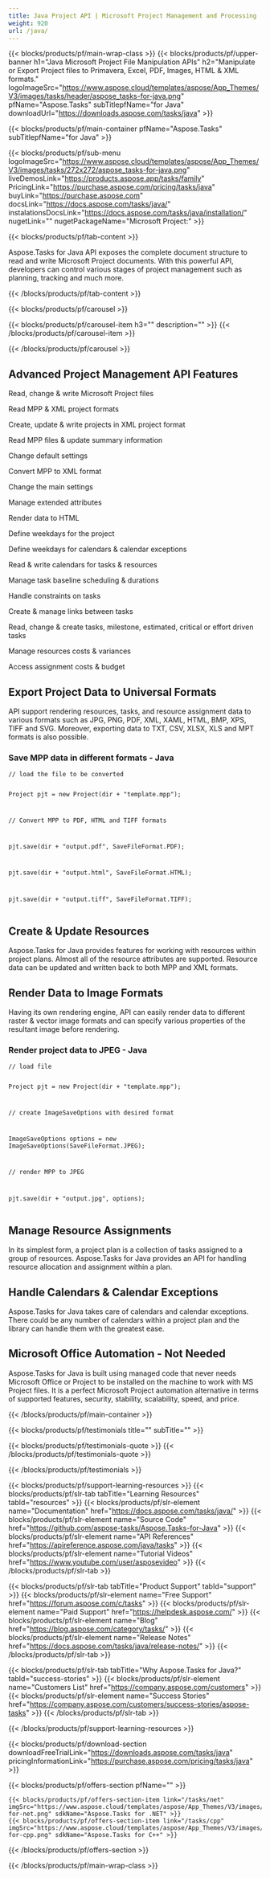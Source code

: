 ```yaml
---
title: Java Project API | Microsoft Project Management and Processing 
weight: 920
url: /java/ 
---
```


{{< blocks/products/pf/main-wrap-class >}}
{{< blocks/products/pf/upper-banner h1="Java Microsoft Project File Manipulation APIs" h2="Manipulate or Export Project files to Primavera, Excel, PDF, Images, HTML & XML formats." logoImageSrc="https://www.aspose.cloud/templates/aspose/App_Themes/V3/images/tasks/header/aspose_tasks-for-java.png" pfName="Aspose.Tasks" subTitlepfName="for Java" downloadUrl="https://downloads.aspose.com/tasks/java" >}}

{{< blocks/products/pf/main-container pfName="Aspose.Tasks" subTitlepfName="for Java" >}}

{{< blocks/products/pf/sub-menu logoImageSrc="https://www.aspose.cloud/templates/aspose/App_Themes/V3/images/tasks/272x272/aspose_tasks-for-java.png" liveDemosLink="https://products.aspose.app/tasks/family" PricingLink="https://purchase.aspose.com/pricing/tasks/java" buyLink="https://purchase.aspose.com" docsLink="https://docs.aspose.com/tasks/java/" instalationsDocsLink="https://docs.aspose.com/tasks/java/installation/" nugetLink="" nugetPackageName="Microsoft Project:" >}}

{{< blocks/products/pf/tab-content >}}
<p>Aspose.Tasks for Java API exposes the complete document structure to read and write Microsoft Project documents. With this powerful API, developers can control various stages of project management such as planning, tracking and much more.</p>
{{< /blocks/products/pf/tab-content >}}

<!--Diagrams Start-->
{{< blocks/products/pf/carousel >}}

{{< blocks/products/pf/carousel-item h3="" description="" >}}
{{< /blocks/products/pf/carousel-item >}}

{{< /blocks/products/pf/carousel >}}
<!--Diagrams End-->

<!--Feature-section Start-->
<div class="container-fluid features-section bg-gray singleproduct">
 <a class="anchor" id="features" name="features">
 </a>
 <div class="row">
  <div class="container">
   <h2 class="pr-ft">
    Advanced Project Management API Features
   </h2>
   <p>
   </p>
   <div class="col-lg-4">
    <em class="fa fa-file-text-o ico-blue fa-2x col-lg-2">
    </em>
    <p class="col-lg-10">
     Read, change &amp; write Microsoft Project files
    </p>
   </div>
   <div class="col-lg-4">
    <em class="fa fa-file-excel-o ico-blue fa-2x col-lg-2">
    </em>
    <p class="col-lg-10">
     Read MPP &amp; XML project formats
    </p>
   </div>
   <div class="col-lg-4">
    <em class="fa fa-pencil-square-o ico-blue fa-2x col-lg-2">
    </em>
    <p class="col-lg-10">
     Create, update &amp; write projects in XML project format
    </p>
   </div>
   <div class="col-lg-4">
    <em class="fa fa-eye ico-blue fa-2x col-lg-2">
    </em>
    <p class="col-lg-10">
     Read MPP files &amp; update summary information
    </p>
   </div>
   <div class="col-lg-4">
    <em class="fa fa-cogs ico-blue fa-2x col-lg-2">
    </em>
    <p class="col-lg-10">
     Change default settings
    </p>
   </div>
   <div class="col-lg-4">
    <em class="fa fa-table ico-blue fa-2x col-lg-2">
    </em>
    <p class="col-lg-10">
     Convert MPP to XML format
    </p>
   </div>
   <div class="col-lg-4">
    <em class="fa fa-tasks ico-blue fa-2x col-lg-2">
    </em>
    <p class="col-lg-10">
     Change the main settings
    </p>
   </div>
   <div class="col-lg-4">
    <em class="fa fa-calendar ico-blue fa-2x col-lg-2">
    </em>
    <p class="col-lg-10">
     Manage extended attributes
    </p>
   </div>
   <div class="col-lg-4">
    <em class="fa fa-code ico-blue fa-2x col-lg-2">
    </em>
    <p class="col-lg-10">
     Render data to HTML
    </p>
   </div>
   <div class="col-lg-4">
    <em class="fa fa-clock-o ico-blue fa-2x col-lg-2">
    </em>
    <p class="col-lg-10">
     Define weekdays for the project
    </p>
   </div>
   <div class="col-lg-4">
    <em class="fa fa-calendar-check-o ico-blue fa-2x col-lg-2">
    </em>
    <p class="col-lg-10">
     Define weekdays for calendars &amp; calendar exceptions
    </p>
   </div>
   <div class="col-lg-4">
    <em class="fa fa-calendar-plus-o ico-blue fa-2x col-lg-2">
    </em>
    <p class="col-lg-10">
     Read &amp; write calendars for tasks &amp; resources
    </p>
   </div>
   <div class="col-lg-4">
    <em class="fa fa-clock-o ico-blue fa-2x col-lg-2">
    </em>
    <p class="col-lg-10">
     Manage task baseline scheduling &amp; durations
    </p>
   </div>
   <div class="col-lg-4">
    <em class="fa fa-server ico-blue fa-2x col-lg-2">
    </em>
    <p class="col-lg-10">
     Handle constraints on tasks
    </p>
   </div>
   <div class="col-lg-4">
    <em class="fa fa-link ico-blue fa-2x col-lg-2">
    </em>
    <p class="col-lg-10">
     Create &amp; manage links between tasks
    </p>
   </div>
   <div class="col-lg-4">
    <em class="fa fa-file-text-o ico-blue fa-2x col-lg-2">
    </em>
    <p class="col-lg-10">
     Read, change &amp; create tasks, milestone, estimated, critical or effort driven tasks
    </p>
   </div>
   <div class="col-lg-4">
    <em class="fa fa-database ico-blue fa-2x col-lg-2">
    </em>
    <p class="col-lg-10">
     Manage resources costs &amp; variances
    </p>
   </div>
   <div class="col-lg-4">
    <em class="fa fa-list-alt ico-blue fa-2x col-lg-2">
    </em>
    <p class="col-lg-10">
     Access assignment costs &amp; budget
    </p>
   </div>
   <div class="col-lg-12">
    <h2 class="h2title">
     Export Project Data to Universal Formats
    </h2>
    <p>
     API support rendering resources, tasks, and resource assignment data to various formats such as JPG, PNG, PDF, XML, XAML, HTML, BMP, XPS, TIFF and SVG. Moreover, exporting data to TXT, CSV, XLSX, XLS and MPT formats is also possible.
    </p>
    <div class="codeblock" id="code">
     <h3>
      Save MPP data in different formats - Java
     </h3>
     <pre><code class="java">// load the file to be converted

Project pjt = new Project(dir + "template.mpp");

// Convert MPP to PDF, HTML and TIFF formats

pjt.save(dir + "output.pdf", SaveFileFormat.PDF);

pjt.save(dir + "output.html", SaveFileFormat.HTML);

pjt.save(dir + "output.tiff", SaveFileFormat.TIFF);</code></pre>
    </div>
   </div>
   <!--<div class="col-lg-12">

<h2 class="h2title">Managing Tasks in Project</h2>

<p>Aspose.Tasks for Java API provides a rich set of classes for handling tasks within a Microsoft Project file. Project plans can range in complexity from a simple flat task list to a large nested group of interdependent tasks. Regardless of the complexity, Aspose.Tasks for Java is capable of dealing with any scenario.</p>

</div>-->
   <div class="col-lg-12">
    <h2 class="h2title">
     Create &amp; Update Resources
    </h2>
    <p>
     Aspose.Tasks for Java provides features for working with resources within project plans. Almost all of the resource attributes are supported. Resource data can be updated and written back to both MPP and XML formats.
    </p>
   </div>
   <div class="col-lg-12">
    <h2 class="h2title">
     Render Data to Image Formats
    </h2>
    <p>
     Having its own rendering engine, API can easily render data to different raster &amp; vector image formats and can specify various properties of the resultant image before rendering.
    </p>
    <div class="codeblock" id="code">
     <h3>
      Render project data to JPEG - Java
     </h3>
     <pre><code class="cs">// load file

Project pjt = new Project(dir + "template.mpp");

// create ImageSaveOptions with desired format

ImageSaveOptions options = new ImageSaveOptions(SaveFileFormat.JPEG);

// render MPP to JPEG

pjt.save(dir + "output.jpg", options);</code></pre>
    </div>
   </div>
   <div class="col-lg-12">
    <h2 class="h2title">
     Manage Resource Assignments
    </h2>
    <p>
     In its simplest form, a project plan is a collection of tasks assigned to a group of resources. Aspose.Tasks for Java provides an API for handling resource allocation and assignment within a plan.
    </p>
   </div>
   <div class="col-lg-12">
    <h2 class="h2title">
     Handle Calendars &amp; Calendar Exceptions
    </h2>
    <p>
     Aspose.Tasks for Java takes care of calendars and calendar exceptions. There could be any number of calendars within a project plan and the library can handle them with the greatest ease.
    </p>
   </div>
   <div class="col-lg-12">
    <h2 class="h2title">
     Microsoft Office Automation - Not Needed
    </h2>
    <p>
     Aspose.Tasks for Java is built using managed code that never needs Microsoft Office or Project to be installed on the machine to work with MS Project files. It is a perfect Microsoft Project automation alternative in terms of supported features, security, stability, scalability, speed, and price.
    </p>
   </div>
  </div>
 </div>
</div>
<!--Feature-section End-->

{{< /blocks/products/pf/main-container >}}

{{< blocks/products/pf/testimonials title="" subTitle="" >}}

{{< blocks/products/pf/testimonials-quote >}}
{{< /blocks/products/pf/testimonials-quote >}}

{{< /blocks/products/pf/testimonials >}}

{{< blocks/products/pf/support-learning-resources >}}
{{< blocks/products/pf/slr-tab tabTitle="Learning Resources" tabId="resources" >}}
{{< blocks/products/pf/slr-element name="Documentation" href="https://docs.aspose.com/tasks/java/" >}}
{{< blocks/products/pf/slr-element name="Source Code" href="https://github.com/aspose-tasks/Aspose.Tasks-for-Java" >}}
{{< blocks/products/pf/slr-element name="API References" href="https://apireference.aspose.com/java/tasks" >}}
{{< blocks/products/pf/slr-element name="Tutorial Videos" href="https://www.youtube.com/user/asposevideo" >}}
{{< /blocks/products/pf/slr-tab >}}

{{< blocks/products/pf/slr-tab tabTitle="Product Support" tabId="support" >}}
{{< blocks/products/pf/slr-element name="Free Support" href="https://forum.aspose.com/c/tasks" >}}
{{< blocks/products/pf/slr-element name="Paid Support" href="https://helpdesk.aspose.com/" >}}
{{< blocks/products/pf/slr-element name="Blog" href="https://blog.aspose.com/category/tasks/" >}}
{{< blocks/products/pf/slr-element name="Release Notes" href="https://docs.aspose.com/tasks/java/release-notes/" >}}
{{< /blocks/products/pf/slr-tab >}}

{{< blocks/products/pf/slr-tab tabTitle="Why Aspose.Tasks for Java?" tabId="success-stories" >}}
{{< blocks/products/pf/slr-element name="Customers List" href="https://company.aspose.com/customers" >}}
{{< blocks/products/pf/slr-element name="Success Stories" href="https://company.aspose.com/customers/success-stories/aspose-tasks" >}}
{{< /blocks/products/pf/slr-tab >}}

{{< /blocks/products/pf/support-learning-resources >}}

{{< blocks/products/pf/download-section downloadFreeTrialLink="https://downloads.aspose.com/tasks/java" pricingInformationLink="https://purchase.aspose.com/pricing/tasks/java" >}}

{{< blocks/products/pf/offers-section pfName="" >}}

    {{< blocks/products/pf/offers-section-item link="/tasks/net" imgSrc="https://www.aspose.cloud/templates/aspose/App_Themes/V3/images/tasks/272x272/aspose_tasks-for-net.png" sdkName="Aspose.Tasks for .NET" >}}
    {{< blocks/products/pf/offers-section-item link="/tasks/cpp" imgSrc="https://www.aspose.cloud/templates/aspose/App_Themes/V3/images/tasks/272x272/aspose_tasks-for-cpp.png" sdkName="Aspose.Tasks for C++" >}}

{{< /blocks/products/pf/offers-section >}}

{{< /blocks/products/pf/main-wrap-class >}}